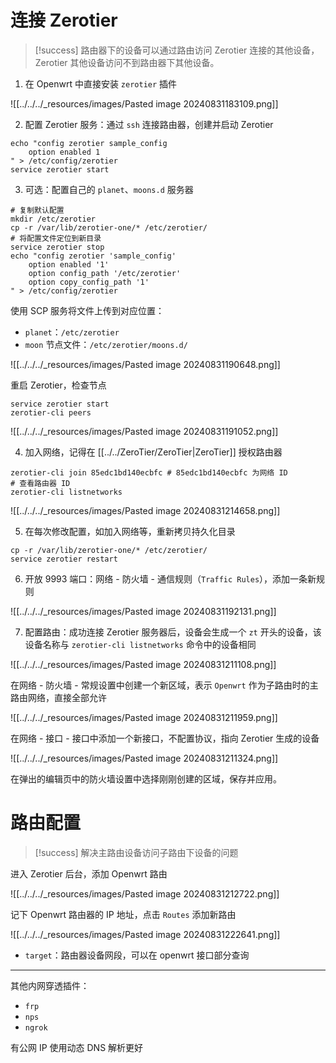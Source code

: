 # 连接 Zerotier

> [!success] 路由器下的设备可以通过路由访问 Zerotier 连接的其他设备，Zerotier 其他设备访问不到路由器下其他设备。

1. 在 Openwrt 中直接安装 `zerotier` 插件

![[../../../_resources/images/Pasted image 20240831183109.png]]

2. 配置 Zerotier 服务：通过 `ssh` 连接路由器，创建并启动 Zerotier

```shell
echo "config zerotier sample_config
    option enabled 1
" > /etc/config/zerotier
service zerotier start
```

3. 可选：配置自己的 `planet`、`moons.d` 服务器

```shell
# 复制默认配置
mkdir /etc/zerotier
cp -r /var/lib/zerotier-one/* /etc/zerotier/
# 将配置文件定位到新目录
service zerotier stop
echo "config zerotier 'sample_config'
    option enabled '1'
    option config_path '/etc/zerotier'
    option copy_config_path '1'
" > /etc/config/zerotier
```

使用 SCP 服务将文件上传到对应位置：
- `planet`：`/etc/zerotier`
- `moon` 节点文件：`/etc/zerotier/moons.d/`

![[../../../_resources/images/Pasted image 20240831190648.png]]

重启 Zerotier，检查节点

```shell
service zerotier start
zerotier-cli peers
```

![[../../../_resources/images/Pasted image 20240831191052.png]]

4. 加入网络，记得在 [[../../ZeroTier/ZeroTier|ZeroTier]] 授权路由器

```shell
zerotier-cli join 85edc1bd140ecbfc # 85edc1bd140ecbfc 为网络 ID
# 查看路由器 ID
zerotier-cli listnetworks
```

![[../../../_resources/images/Pasted image 20240831214658.png]]

5. 在每次修改配置，如加入网络等，重新拷贝持久化目录

```shell
cp -r /var/lib/zerotier-one/* /etc/zerotier/
service zerotier restart
```

6. 开放 9993 端口：网络 - 防火墙 - 通信规则（`Traffic Rules`），添加一条新规则

![[../../../_resources/images/Pasted image 20240831192131.png]]

7. 配置路由：成功连接 Zerotier 服务器后，设备会生成一个 `zt` 开头的设备，该设备名称与 `zerotier-cli listnetworks` 命令中的设备相同

![[../../../_resources/images/Pasted image 20240831211108.png]]

在网络 - 防火墙 - 常规设置中创建一个新区域，表示 `Openwrt` 作为子路由时的主路由网络，直接全部允许

![[../../../_resources/images/Pasted image 20240831211959.png]]

在网络 - 接口 - 接口中添加一个新接口，不配置协议，指向 Zerotier 生成的设备

![[../../../_resources/images/Pasted image 20240831211324.png]]

在弹出的编辑页中的防火墙设置中选择刚刚创建的区域，保存并应用。

# 路由配置

> [!success] 解决主路由设备访问子路由下设备的问题

进入 Zerotier 后台，添加 Openwrt 路由

![[../../../_resources/images/Pasted image 20240831212722.png]]

记下 Openwrt 路由器的 IP 地址，点击 `Routes` 添加新路由

![[../../../_resources/images/Pasted image 20240831222641.png]]
- `target`：路由器设备网段，可以在 openwrt 接口部分查询

---

其他内网穿透插件：
- `frp`
- `nps`
- `ngrok`

有公网 IP 使用动态 DNS 解析更好